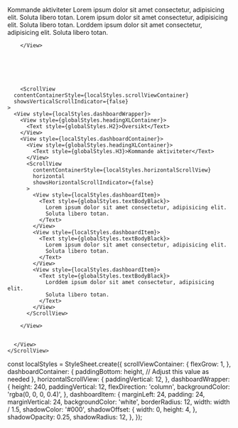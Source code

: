  <View style={localStyles.dashboardContainer}>
          <View style={globalStyles.headingXLContainer}>
            <Text style={globalStyles.H3}>Kommande aktiviteter</Text>
          </View>
          <ScrollView
            contentContainerStyle={localStyles.horizontalScrollView}
            horizontal
            showsHorizontalScrollIndicator={false}
          >
            <View style={localStyles.dashboardItem}>
              <Text style={globalStyles.textBodyBlack}>
                Lorem ipsum dolor sit amet consectetur, adipisicing elit.
                Soluta libero totan.
              </Text>
            </View>
            <View style={localStyles.dashboardItem}>
              <Text style={globalStyles.textBodyBlack}>
                Lorem ipsum dolor sit amet consectetur, adipisicing elit.
                Soluta libero totan.
              </Text>
            </View>
            <View style={localStyles.dashboardItem}>
              <Text style={globalStyles.textBodyBlack}>
                Lorddem ipsum dolor sit amet consectetur, adipisicing elit.
                Soluta libero totan.
              </Text>
            </View>
          </ScrollView>
          
        </View>






        <ScrollView
      contentContainerStyle={localStyles.scrollViewContainer}
      showsVerticalScrollIndicator={false}
    >
      <View style={localStyles.dashboardWrapper}>
        <View style={globalStyles.headingXLContainer}>
          <Text style={globalStyles.H2}>Översikt</Text>
        </View>
        <View style={localStyles.dashboardContainer}>
          <View style={globalStyles.headingXLContainer}>
            <Text style={globalStyles.H3}>Kommande aktiviteter</Text>
          </View>
          <ScrollView
            contentContainerStyle={localStyles.horizontalScrollView}
            horizontal
            showsHorizontalScrollIndicator={false}
          >
            <View style={localStyles.dashboardItem}>
              <Text style={globalStyles.textBodyBlack}>
                Lorem ipsum dolor sit amet consectetur, adipisicing elit.
                Soluta libero totan.
              </Text>
            </View>
            <View style={localStyles.dashboardItem}>
              <Text style={globalStyles.textBodyBlack}>
                Lorem ipsum dolor sit amet consectetur, adipisicing elit.
                Soluta libero totan.
              </Text>
            </View>
            <View style={localStyles.dashboardItem}>
              <Text style={globalStyles.textBodyBlack}>
                Lorddem ipsum dolor sit amet consectetur, adipisicing elit.
                Soluta libero totan.
              </Text>
            </View>
          </ScrollView>
          
        </View>
        
        
      </View>
    </ScrollView>
const localStyles = StyleSheet.create({
  scrollViewContainer: {
    flexGrow: 1,
  },
  dashboardContainer: {
    paddingBottom: height, // Adjust this value as needed
  },
  horizontalScrollView: {
    paddingVertical: 12,
  },
  dashboardWrapper: {
    height: 240,
    paddingVertical: 12,
    flexDirection: 'column',
    backgroundColor: 'rgba(0, 0, 0, 0.4)',
  },
  dashboardItem: {
    marginLeft: 24,
    padding: 24,
    marginVertical: 24,
    backgroundColor: 'white',
    borderRadius: 12,
    width: width / 1.5,
    shadowColor: '#000',
    shadowOffset: {
      width: 0,
      height: 4,
    },
    shadowOpacity: 0.25,
    shadowRadius: 12,
  },
});